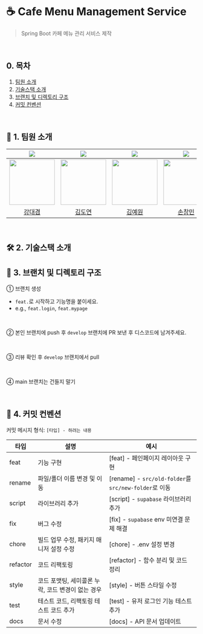# ☕️ Cafe Menu Management Service
> Spring Boot 카페 메뉴 관리 서비스 제작

<br>

## 0. 목차

1.  [팀원 소개](#1)
2.  [기술스택 소개](#2)
3.  [브랜치 및 디렉토리 구조](#3)
4.  [커밋 컨벤션](#4)

<br >

## <span id="1">🏃 1. 팀원 소개</span>

<div align="center">

| <img src="https://img.shields.io/badge/Project_Leader-FF5733" /> | <img src="https://img.shields.io/badge/Tech_Leader-%2300264B" /> | <img src="https://img.shields.io/badge/Documentation_Leader-%2310069F%20" /> | <img src="https://img.shields.io/badge/Design_Leader-blue" /> |
| :--------------------------------------------------------------: | :--------------------------------------------------------------: | :--------------------------------------------------------------------------: | :-----------------------------------------------------------: |
|      <img src="https://github.com/KangDaegyeom" width="120px;" alt=""/>      |      <img src="https://github.com/pia01190" width="120px;" alt=""/>      |            <img src="https://github.com/eonwy" width="120px;" alt=""/>            |    <img src="https://github.com/aronmin" width="120px;" alt=""/>     |
|           [강대겸](https://github.com/KangDaegyeom)                            |           [김도연](https://github.com/pia01190)                            |                 [김예원](https://github.com/eonwy)                                  |         [손창민](https://github.com/aronmin)          |

</div>

<br>

## <span id="2">🛠️ 2. 기술스택 소개</span>



## <span id="3">🌲 3. 브랜치 및 디렉토리 구조</span>

① 브랜치 생성

- `feat.`로 시작하고 기능명을 붙이세요.
- e.g., `feat.login`, `feat.mypage`

<br>

② 본인 브랜치에 push 후 `develop` 브랜치에 PR 보낸 후 디스코드에 남겨주세요.

<br>

③ 리뷰 확인 후 `develop` 브랜치에서 pull

<br>

④ main 브랜치는 건들지 말기

<br>

## <span id="4">🤝 4. 커밋 컨벤션</span>

커밋 메시지 형식: `[타입] - 하려는 내용`

| **타입** | **설명**                                          | **예시**                                              |
| -------- | ------------------------------------------------- | ----------------------------------------------------- |
| feat     | 기능 구현                                         | [feat] - 페인페이지 레이아웃 구현                     |
| rename   | 파일/폴더 이름 변경 및 이동                       | [rename] - `src/old-folder`를 `src/new-folder`로 이동 |
| script   | 라이브러리 추가                                   | [script] - `supabase` 라이브러리 추가                 |
| fix      | 버그 수정                                         | [fix] - `supabase` env 미연결 문제 해결               |
| chore    | 빌드 업무 수정, 패키지 매니저 설정 수정           | [chore] - .env 설정 변경                              |
| refactor | 코드 리팩토링                                     | [refactor] - 함수 분리 및 코드 정리                   |
| style    | 코드 포맷팅, 세미콜론 누락, 코드 변경이 없는 경우 | [style] - 버튼 스타일 수정                            |
| test     | 테스트 코드, 리팩토링 테스트 코드 추가            | [test] - 유저 로그인 기능 테스트 추가                 |
| docs     | 문서 수정                                         | [docs] - API 문서 업데이트                            |

<br>
